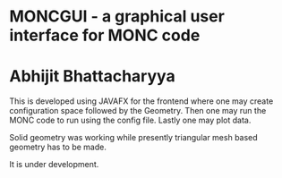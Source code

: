 # MONCGUI - a graphical user interface for MONC code
# Abhijit Bhattacharyya
 This is developed using JAVAFX for the frontend where one may
 create configuration space followed by the Geometry.
 Then one may run the MONC code to run using the config file.
 Lastly one may plot data.

Solid geometry was working while presently triangular mesh
based geometry has to be made. 

It is under development.

